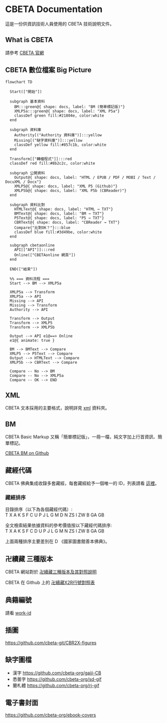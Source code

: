 # CBETA Documentation

這是一份供資訊技術人員使用的 CBETA 技術說明文件。

## What is CBETA

請參考 [CBETA 官網](http://www.cbeta.org/)

## CBETA 數位檔案 Big Picture
```mermaid
flowchart TD

  Start(["開始"])

  subgraph 基本資料
    BM:::green@{ shape: docs, label: "BM (簡單標記版)"}
    XMLP5a:::green@{ shape: docs, label: "XML P5a"}
    classDef green fill:#21804e, color:white
  end

  subgraph 資料庫
    Authority[("Authority 資料庫")]:::yellow
    Missing[("缺字資料庫")]:::yellow
    classDef yellow fill:#857c1b, color:white
  end

  Transform[["轉檔程式"]]:::red
  classDef red fill:#8b2c2c, color:white

  subgraph 公開資料
    Output@{ shape: docs, label: "HTML / EPUB / PDF / MOBI / Text / DocuXML / Docx"}
    XMLP5@{ shape: docs, label: "XML P5 (Github)"}
    XMLP5b@{ shape: docs, label: "XML P5b (CBReader)"}
  end

  subgraph 資料比對
    HTMLText@{ shape: docs, label: "HTML → TXT"}
    BMText@{ shape: docs, label: "BM → TXT"}
    P5Text@{ shape: docs, label: "P5 → TXT"}
    CBRText@{ shape: docs, label: "CBReader → TXT"}
    Compare{"比對OK？"}:::blue
    classDef blue fill:#3d49be, color:white
  end

  subgraph cbetaonline
    API[["API"]]:::red
    Online(["CBETAonline 網頁"])
  end

  END(["結束"])

  %% === 資料流程 ===
  Start --> BM --> XMLP5a

  XMLP5a --> Transform
  XMLP5a --> API
  Missing --> API
  Missing --> Transform
  Authority --> API

  Transform --> Output
  Transform --> XMLP5
  Transform --> XMLP5b

  Output --> API e1@==> Online
  e1@{ animate: true }
  
  BM --> BMText --> Compare
  XMLP5 --> P5Text --> Compare
  Output --> HTMLText --> Compare
  XMLP5b --> CBRText --> Compare
  
  Compare -- No --> BM
  Compare -- No --> XMLP5a
  Compare -- OK --> END
```

## XML

CBETA 文本採用的主要格式，說明詳見 [xml](xml) 資料夾。

## BM

CBETA Basic Markup 又稱「簡單標記版」，一冊一檔，純文字加上行首資訊、簡單標記。

[CBETA BM on Github](https://github.com/mahawu/BM_u8)

## 藏經代碼

CBETA 佛典集成收錄多套藏經，每套藏經給予一個唯一的 ID，列表請看 [這裡](http://www.cbeta.org/format/id.php)。

### 藏經排序

目錄排序（以下為各個藏經代碼）:  
T X A K S F C U P J L G M D N ZS I ZW B GA GB

全文檢索結果依據資料的參考價值按以下藏經代碼排序:  
T X A K S F C D U P J L G M N ZS I ZW B GA GB

上面兩種排序主要差別在 D 《國家圖書館善本佛典》。

## 卍續藏 三種版本

CBETA 網站對於 [卍續藏三種版本及其對照說明](http://www.cbeta.org/data-format/zrx.htm#zrx)

CBETA 在 Github 上的 [卍續藏X2R行號對照表](https://github.com/cbeta-git/cbwork-common-X2R)

## 典籍編號

請看 [work-id](work-id.md)

## 插圖

<https://github.com/cbeta-git/CBR2X-figures>

## 缺字圖檔

* 漢字 <https://github.com/cbeta-org/gaiji-CB>
* 悉曇字 <https://github.com/cbeta-org/sd-gif>
* 蘭札體 <https://github.com/cbeta-org/rj-gif>

## 電子書封面

<https://github.com/cbeta-org/ebook-covers>
